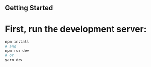 
## Getting Started

# First, run the development server:

```bash
npm install
# and
npm run dev
# or
yarn dev
```


